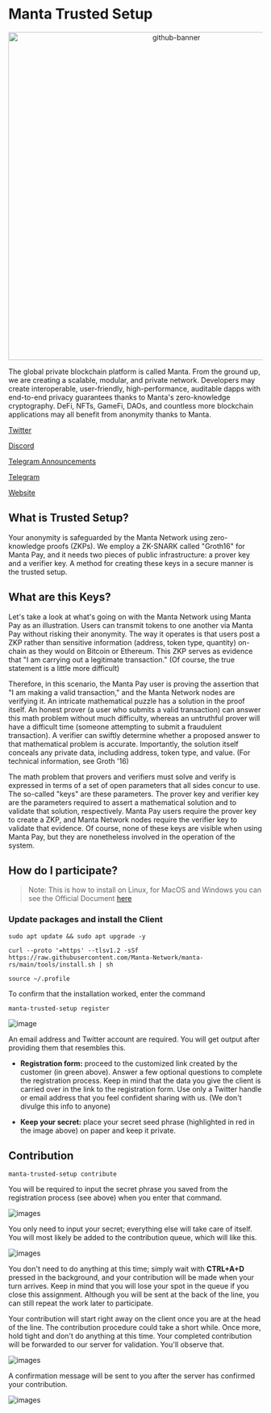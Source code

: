 # Manta Trusted Setup

<p align="center">
  <img width="650" alt="github-banner" src="https://user-images.githubusercontent.com/98164067/154848582-58988e81-6a89-4c5f-bdae-ec83478e245c.png">
  </a>
</p>

The global private blockchain platform is called Manta. From the ground up, we are creating a scalable, modular, and private network. Developers may create interoperable, user-friendly, high-performance, auditable dapps with end-to-end privacy guarantees thanks to Manta's zero-knowledge cryptography. DeFi, NFTs, GameFi, DAOs, and countless more blockchain applications may all benefit from anonymity thanks to Manta.

[Twitter](https://twitter.com/MantaNetwork)

[Discord](https://discord.gg/PRDBTChSsF)

[Telegram Announcements](https://t.me/mantanetwork)

[Telegram](https://t.me/mantanetworkofficial)

[Website](https://manta.network/)

## What is Trusted Setup?

Your anonymity is safeguarded by the Manta Network using zero-knowledge proofs (ZKPs). We employ a ZK-SNARK called "Groth16" for Manta Pay, and it needs two pieces of public infrastructure: a prover key and a verifier key. A method for creating these keys in a secure manner is the trusted setup.

## What are this Keys?

Let's take a look at what's going on with the Manta Network using Manta Pay as an illustration. Users can transmit tokens to one another via Manta Pay without risking their anonymity. The way it operates is that users post a ZKP rather than sensitive information (address, token type, quantity) on-chain as they would on Bitcoin or Ethereum. This ZKP serves as evidence that "I am carrying out a legitimate transaction." (Of course, the true statement is a little more difficult)

Therefore, in this scenario, the Manta Pay user is proving the assertion that "I am making a valid transaction," and the Manta Network nodes are verifying it. An intricate mathematical puzzle has a solution in the proof itself. An honest prover (a user who submits a valid transaction) can answer this math problem without much difficulty, whereas an untruthful prover will have a difficult time (someone attempting to submit a fraudulent transaction). A verifier can swiftly determine whether a proposed answer to that mathematical problem is accurate. Importantly, the solution itself conceals any private data, including address, token type, and value. (For technical information, see Groth '16)

The math problem that provers and verifiers must solve and verify is expressed in terms of a set of open parameters that all sides concur to use. The so-called "keys" are these parameters. The prover key and verifier key are the parameters required to assert a mathematical solution and to validate that solution, respectively. Manta Pay users require the prover key to create a ZKP, and Manta Network nodes require the verifier key to validate that evidence. Of course, none of these keys are visible when using Manta Pay, but they are nonetheless involved in the operation of the system.

## How do I participate?

> Note: This is how to install on Linux, for MacOS and Windows you can see the Official Document [here](https://docs.manta.network/docs/guides/TrustedSetup)

### Update packages and install the Client

```
sudo apt update && sudo apt upgrade -y
```

```
curl --proto '=https' --tlsv1.2 -sSf https://raw.githubusercontent.com/Manta-Network/manta-rs/main/tools/install.sh | sh
```

```
source ~/.profile
```

To confirm that the installation worked, enter the command

```
manta-trusted-setup register
```

![image](https://docs.manta.network/assets/images/ts_guide_register-d42125a1fd2371c7ea6ab14c62636229.png)

An email address and Twitter account are required. You will get output after providing them that resembles this.

- **Registration form:** proceed to the customized link created by the customer (in green above). Answer a few optional questions to complete the registration process. Keep in mind that the data you give the client is carried over in the link to the registration form. Use only a Twitter handle or email address that you feel confident sharing with us. (We don't divulge this info to anyone)

- **Keep your secret:** place your secret seed phrase (highlighted in red in the image above) on paper and keep it private.

## Contribution

```
manta-trusted-setup contribute
```

You will be required to input the secret phrase you saved from the registration process (see above) when you enter that command.

![images](https://docs.manta.network/assets/images/ts_guide_secret_prompt-a51b0113ad8b979fb1cf9f23d46cd42e.png)

You only need to input your secret; everything else will take care of itself. You will most likely be added to the contribution queue, which will like this.

![images](https://storage.googleapis.com/papyrus_images/c529b1ad7a80fdd41dd05cf44c517d3e.png)

You don't need to do anything at this time; simply wait with **CTRL+A+D** pressed in the background, and your contribution will be made when your turn arrives. Keep in mind that you will lose your spot in the queue if you close this assignment. Although you will be sent at the back of the line, you can still repeat the work later to participate.

Your contribution will start right away on the client once you are at the head of the line. The contribution procedure could take a short while. Once more, hold tight and don't do anything at this time. Your completed contribution will be forwarded to our server for validation. You'll observe that.

![images](https://storage.googleapis.com/papyrus_images/e803e0f5142d59e6d0052a3771141e72.png)

A confirmation message will be sent to you after the server has confirmed your contribution.

![images](https://storage.googleapis.com/papyrus_images/77d8c52a90e90a5a3a2fe9b87959bcb9.png)
